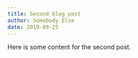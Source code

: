 ```yaml
---
title: Second blog post
author: Somebody Else
date: 2019-09-25
---
```


Here is some content for the second post.
